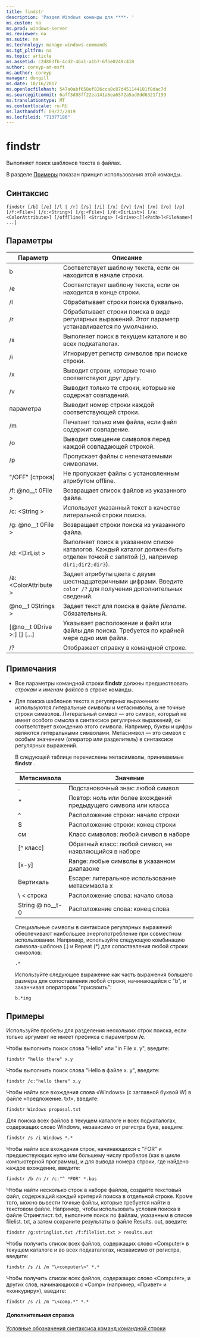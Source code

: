 ```yaml
---
title: findstr
description: 'Раздел Windows команды для ****- '
ms.custom: na
ms.prod: windows-server
ms.reviewer: na
ms.suite: na
ms.technology: manage-windows-commands
ms.tgt_pltfrm: na
ms.topic: article
ms.assetid: c2d803fb-4cd2-46a1-a1b7-6f5e0249c418
author: coreyp-at-msft
ms.author: coreyp
manager: dongill
ms.date: 10/16/2017
ms.openlocfilehash: 547a0abf658ef826cca8c87d451144181f8dac7d
ms.sourcegitcommit: 6aff3d88ff22ea141a6ea6572a5ad8dd6321f199
ms.translationtype: MT
ms.contentlocale: ru-RU
ms.lasthandoff: 09/27/2019
ms.locfileid: "71377186"
---
```

# <a name="findstr"></a>findstr

Выполняет поиск шаблонов текста в файлах.

В разделе [Примеры](#examples) показан принцип использования этой команды.

## <a name="syntax"></a>Синтаксис

```
findstr [/b] [/e] [/l | /r] [/s] [/i] [/x] [/v] [/n] [/m] [/o] [/p] [/f:<File>] [/c:<String>] [/g:<File>] [/d:<DirList>] [/a:<ColorAttribute>] [/off[line]] <Strings> [<Drive>:][<Path>]<FileName>[ ...]
```

## <a name="parameters"></a>Параметры

|Параметр|Описание|
|---------|-----------|
|b|Соответствует шаблону текста, если он находится в начале строки.|
|/e|Соответствует шаблону текста, если он находится в конце строки.|
|/l|Обрабатывает строки поиска буквально.|
|/r|Обрабатывает строки поиска в виде регулярных выражений. Этот параметр устанавливается по умолчанию.|
|/s|Выполняет поиск в текущем каталоге и во всех подкаталогах.|
|/i|Игнорирует регистр символов при поиске строки.|
|/x|Выводит строки, которые точно соответствуют друг другу.|
|/v|Выводит только те строки, которые не содержат совпадений.|
|параметра|Выводит номер строки каждой соответствующей строки.|
|/m|Печатает только имя файла, если файл содержит совпадение.|
|/o|Выводит смещение символов перед каждой совпадающей строкой.|
|/p|Пропускает файлы с непечатаемыми символами.|
|"/OFF" [строка]|Не пропускает файлы с установленным атрибутом offline.|
|/f: @no__t 0File >|Возвращает список файлов из указанного файла.|
|/c: \<String >|Использует указанный текст в качестве литеральной строки поиска.|
|/g: @no__t 0File >|Возвращает строки поиска из указанного файла.|
|/d: \<DirList >|Выполняет поиск в указанном списке каталогов. Каждый каталог должен быть отделен точкой с запятой (;), например `dir1;dir2;dir3`).|
|/a: \<ColorAttribute >|Задает атрибуты цвета с двумя шестнадцатеричными цифрами. Введите `color /?` для получения дополнительных сведений.|
|@no__t 0Strings >|Задает текст для поиска в файле *filename*. Обязательный.|
|[@no__t 0Drive >:] [<Path>] <FileName> [...]|Указывает расположение и файл или файлы для поиска. Требуется по крайней мере одно имя файла.|
|/?|Отображает справку в командной строке.|

## <a name="remarks"></a>Примечания

- Все параметры командной строки **findstr** должны предшествовать *строкам* и *именам файлов* в строке команды.
- Для поиска шаблонов текста в регулярных выражениях используются литеральные символы и метасимволы, а не точные строки символов. Литеральный символ — это символ, который не имеет особого смысла в синтаксисе регулярных выражений, он соответствует вхождению этого символа. Например, буквы и цифры являются литеральными символами. Метасимвол — это символ с особым значением (оператор или разделитель) в синтаксисе регулярных выражений.

  В следующей таблице перечислены метасимволы, принимаемые **findstr** .  

  |Метасимвола|Значение|
  |-------------|-----|
  |.|Подстановочный знак: любой символ|
  |*|Повтор: ноль или более вхождений предыдущего символа или класса|
  |^|Расположение строки: начало строки|
  |$|Расположение строки: конец строки|
  |см|Класс символов: любой символ в наборе|
  |[^ класс]|Обратный класс: любой символ, не наявляющийся в наборе|
  |[x-y]|Range: любые символы в указанном диапазоне|
  |Вертикаль|Escape: литеральное использование метасимвола x|
  |\\ < строка|Расположение слова: начало слова|
  |String @ no__t-0|Расположение слова: конец слова|

  Специальные символы в синтаксисе регулярных выражений обеспечивают наибольшее энергопотребление при совместном использовании. Например, используйте следующую комбинацию символа-шаблона (.) и Repeat (*) для сопоставления любой строки символов:

  ```
  .*
  ``` 

  Используйте следующее выражение как часть выражения большего размера для сопоставления любой строки, начинающейся с "b", и заканчивая оператором "присвоить": 

  ```
  b.*ing
  ```

## <a name="examples"></a>Примеры

Используйте пробелы для разделения нескольких строк поиска, если только аргумент не имеет префикса с параметром **/c**.

Чтобы выполнить поиск слова "Hello" или "in File x. y", введите:

```
findstr "hello there" x.y 
```

Чтобы выполнить поиск слова "Hello в файле x. y", введите:

```
findstr /c:"hello there" x.y 
```

Чтобы найти все вхождения слова «Windows» (с заглавной буквой W) в файле «предложение. txt», введите:

```
findstr Windows proposal.txt 
```

Для поиска всех файлов в текущем каталоге и всех подкаталогах, содержащих слово Windows, независимо от регистра букв, введите:

```
findstr /s /i Windows *.* 
```

Чтобы найти все вхождения строк, начинающихся с "FOR" и предшествующих нулю или большему числу пробелов (как в цикле компьютерной программы), и для вывода номера строки, где найдено каждое вхождение, введите:

```
findstr /b /n /r /c:"^ *FOR" *.bas 
```

Чтобы найти несколько строк в наборе файлов, создайте текстовый файл, содержащий каждый критерий поиска в отдельной строке. Кроме того, можно вывести точные файлы, которые требуется найти в текстовом файле. Например, чтобы использовать условия поиска в файле Стринглист. txt, выполните поиск по файлам, указанным в списке filelist. txt, а затем сохраните результаты в файле Results. out, введите:

```
findstr /g:stringlist.txt /f:filelist.txt > results.out 
```

Чтобы получить список всех файлов, содержащих слово «Computer» в текущем каталоге и во всех подкаталогах, независимо от регистра, введите:

```
findstr /s /i /m "\<computer\>" *.*
```

Чтобы получить список всех файлов, содержащих слово «Computer», и других слов, начинающихся с «Comp» (например, «Привет» и «конкуриру»), введите:

```
findstr /s /i /m "\<comp.*" *.*
```

#### <a name="additional-references"></a>Дополнительная справка

[Условные обозначения синтаксиса команд командной строки](command-line-syntax-key.md)